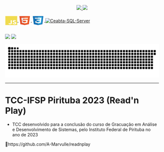 <div align="center">
  <a href="https://github.com/rafaballerini">
  <img height="180em" src="https://github-readme-stats.vercel.app/api?username=Ceabta&show_icons=true&theme=algolia&include_all_commits=true&count_private=true"/>
  <img height="180em" src="https://github-readme-stats.vercel.app/api/top-langs/?username=Ceabta&layout=compact&langs_count=7&theme=algolia"/>
</div>
<div style="display: inline_block"><br>
  <img align="center" alt="Ceabta-Js" height="30" width="40" src="https://raw.githubusercontent.com/devicons/devicon/master/icons/javascript/javascript-plain.svg">
  <img align="center" alt="Ceabta-HTML" height="30" width="40" src="https://raw.githubusercontent.com/devicons/devicon/master/icons/html5/html5-original.svg">
  <img align="center" alt="Ceabta-CSS" height="30" width="40" src="https://raw.githubusercontent.com/devicons/devicon/master/icons/css3/css3-original.svg">
  <img align="center" alt="Ceabta-SQL-Server" src="https://cdn.jsdelivr.net/gh/devicons/devicon@latest/icons/microsoftsqlserver/microsoftsqlserver-original.svg" />
          
</div>
  
  ##
 
<div> 
  <a href = "mailto:leocesario.abta@gmail.com"><img src="https://img.shields.io/badge/-Gmail-%23333?style=for-the-badge&logo=gmail&logoColor=white" target="_blank"></a>
  <a href="https://www.linkedin.com/in/leonardo-cesário-734279206/" target="_blank"><img src="https://img.shields.io/badge/-LinkedIn-%230077B5?style=for-the-badge&logo=linkedin&logoColor=white" target="_blank"></a> 
 
  ![Snake animation](https://github.com/Ceabta/Ceabta/blob/output/github-contribution-grid-snake.svg)
  
  <hr>

  # TCC-IFSP Pirituba 2023 (Read'n Play)

  <ul>
    <li>TCC desenvolvido para a conclusão do curso de Gracuação em Análise e Desenvolvimento de Sistemas, pelo Instituto Federal de Pirituba no ano de 2023</li>
  </ul>
  🔗https://github.com/A-Marvulle/readnplay
</div>
